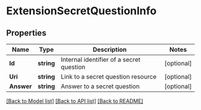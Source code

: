 # ExtensionSecretQuestionInfo

## Properties
Name | Type | Description | Notes
------------ | ------------- | ------------- | -------------
**Id** | **string** | Internal identifier of a secret question | [optional] 
**Uri** | **string** | Link to a secret question resource | [optional] 
**Answer** | **string** | Answer to a secret question | [optional] 

[[Back to Model list]](../README.md#documentation-for-models) [[Back to API list]](../README.md#documentation-for-api-endpoints) [[Back to README]](../README.md)


